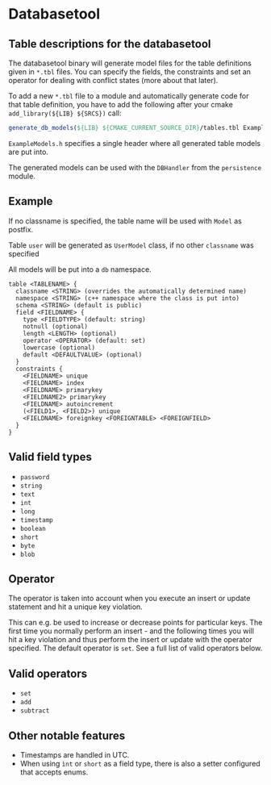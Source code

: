 # Databasetool

## Table descriptions for the databasetool

The databasetool binary will generate model files for the
table definitions given in `*.tbl` files. You can specify the fields,
the constraints and set an operator for dealing with conflict states (more
about that later).

To add a new `*.tbl` file to a module and automatically generate code
for that table definition, you have to add the following after your
cmake `add_library(${LIB} ${SRCS})` call:

```cmake
generate_db_models(${LIB} ${CMAKE_CURRENT_SOURCE_DIR}/tables.tbl ExampleModels.h)
```

`ExampleModels.h` specifies a single header where all generated table models
are put into.

The generated models can be used with the `DBHandler` from the `persistence` module.

## Example

If no classname is specified, the table name will be used with `Model` as postfix.

Table `user` will be generated as `UserModel` class, if no other `classname` was
specified

All models will be put into a `db` namespace.

```
table <TABLENAME> {
  classname <STRING> (overrides the automatically determined name)
  namespace <STRING> (c++ namespace where the class is put into)
  schema <STRING> (default is public)
  field <FIELDNAME> {
    type <FIELDTYPE> (default: string)
    notnull (optional)
    length <LENGTH> (optional)
    operator <OPERATOR> (default: set)
    lowercase (optional)
    default <DEFAULTVALUE> (optional)
  }
  constraints {
    <FIELDNAME> unique
    <FIELDNAME> index
    <FIELDNAME> primarykey
    <FIELDNAME2> primarykey
    <FIELDNAME> autoincrement
    (<FIELD1>, <FIELD2>) unique
    <FIELDNAME> foreignkey <FOREIGNTABLE> <FOREIGNFIELD>
  }
}
```

## Valid field types

* `password`
* `string`
* `text`
* `int`
* `long`
* `timestamp`
* `boolean`
* `short`
* `byte`
* `blob`

## Operator

The operator is taken into account when you execute an insert or
update statement and hit a unique key violation.

This can e.g. be used to increase or decrease points for particular keys.
The first time you normally perform an insert - and the following times
you will hit a key violation and thus perform the insert or update with
the operator specified. The default operator is `set`. See a full list
of valid operators below.

## Valid operators

* `set`
* `add`
* `subtract`

## Other notable features

* Timestamps are handled in UTC.
* When using `ìnt` or `short` as a field type, there is also a setter configured that accepts enums.
